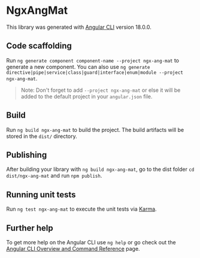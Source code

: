 # NgxAngMat

This library was generated with [Angular CLI](https://github.com/angular/angular-cli) version 18.0.0.

## Code scaffolding

Run `ng generate component component-name --project ngx-ang-mat` to generate a new component. You can also use `ng generate directive|pipe|service|class|guard|interface|enum|module --project ngx-ang-mat`.
> Note: Don't forget to add `--project ngx-ang-mat` or else it will be added to the default project in your `angular.json` file. 

## Build

Run `ng build ngx-ang-mat` to build the project. The build artifacts will be stored in the `dist/` directory.

## Publishing

After building your library with `ng build ngx-ang-mat`, go to the dist folder `cd dist/ngx-ang-mat` and run `npm publish`.

## Running unit tests

Run `ng test ngx-ang-mat` to execute the unit tests via [Karma](https://karma-runner.github.io).

## Further help

To get more help on the Angular CLI use `ng help` or go check out the [Angular CLI Overview and Command Reference](https://angular.dev/tools/cli) page.
